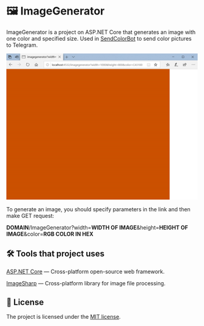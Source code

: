 🖼 ImageGenerator
===============

ImageGenerator is a project on ASP.NET Core that generates an image with one color and specified size. Used in [SendColorBot](https://github.com/yet-another-devteam/SendColorBot) to send color pictures to Telegram.

![alt text](https://raw.githubusercontent.com/yet-another-devteam/ImageGenerator/master/Screenshots/1.png "Example of result")
 
To generate an image, you should specify parameters in the link and then make GET request:

**DOMAIN**/ImageGenerator?width=**WIDTH OF IMAGE**&height=**HEIGHT OF IMAGE**&color=**RGB COLOR IN HEX**

## 🛠 Tools that project uses

[ASP.NET Core](https://dotnet.microsoft.com/apps/aspnet) — Cross-platform open-source web framework.

[ImageSharp](https://github.com/SixLabors/ImageSharp) — Cross-platform library for image file processing.

## 📝 License
The project is licensed under the [MIT license](https://github.com/yet-another-devteam/ImageGenerator/blob/master/LICENSE).
